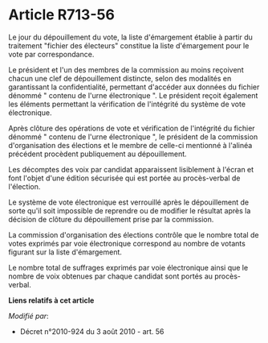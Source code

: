 # Article R713-56

Le jour du dépouillement du vote, la liste d'émargement établie à partir du traitement "fichier des électeurs" constitue la
liste d'émargement pour le vote par correspondance.  

Le président et l'un des membres de la commission au moins reçoivent chacun une clef de dépouillement distincte, selon des
modalités en garantissant la confidentialité, permettant d'accéder aux données du fichier dénommé " contenu de l'urne
électronique ". Le président reçoit également les éléments permettant la vérification de l'intégrité du système de vote
électronique. 

Après clôture des opérations de vote et vérification de l'intégrité du fichier dénommé " contenu de l'urne électronique ", le
président de la commission d'organisation des élections et le membre de celle-ci mentionné à l'alinéa précédent procèdent
publiquement au dépouillement. 

Les décomptes des voix par candidat apparaissent lisiblement à l'écran et font l'objet d'une édition sécurisée qui est portée
au procès-verbal de l'élection. 

Le système de vote électronique est verrouillé après le dépouillement de sorte qu'il soit impossible de reprendre ou de
modifier le résultat après la décision de clôture du dépouillement prise par la commission. 

La commission d'organisation des élections contrôle que le nombre total de votes exprimés par voie électronique correspond au
nombre de votants figurant sur la liste d'émargement. 

Le nombre total de suffrages exprimés par voie électronique ainsi que le nombre de voix obtenues par chaque candidat sont
portés au procès-verbal.

**Liens relatifs à cet article**

_Modifié par_:

  - Décret n°2010-924 du 3 août 2010 - art. 56
